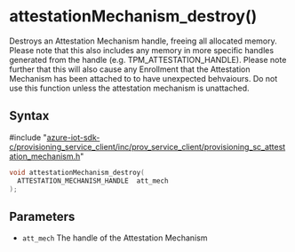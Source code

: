# attestationMechanism_destroy()

Destroys an Attestation Mechanism handle, freeing all allocated memory. Please note that this also includes any memory in more specific handles generated from the handle (e.g. TPM_ATTESTATION_HANDLE). Please note further that this will also cause any Enrollment that the Attestation Mechanism has been attached to to have unexpected behvaiours. Do not use this function unless the attestation mechanism is unattached.

## Syntax

\#include "[azure-iot-sdk-c/provisioning_service_client/inc/prov_service_client/provisioning_sc_attestation_mechanism.h](../provisioning-sc-attestation-mechanism-h.md)"  
```C
void attestationMechanism_destroy(
  ATTESTATION_MECHANISM_HANDLE  att_mech
);
```

## Parameters
* `att_mech` The handle of the Attestation Mechanism

